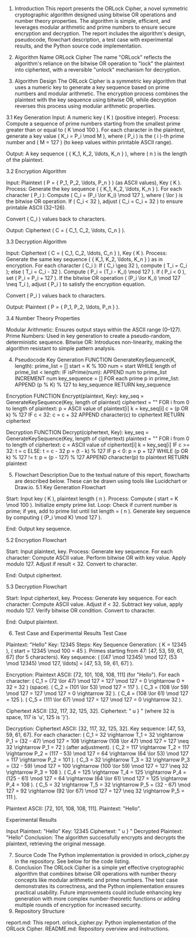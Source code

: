 1. Introduction
This report presents the ORLock Cipher, a novel symmetric cryptographic algorithm designed using bitwise OR operations and number theory properties. The algorithm is simple, efficient, and leverages modular arithmetic and prime numbers to ensure secure encryption and decryption. The report includes the algorithm's design, pseudocode, flowchart description, a test case with experimental results, and the Python source code implementation.

3. Algorithm Name
ORLock Cipher
The name "ORLock" reflects the algorithm's reliance on the bitwise OR operation to "lock" the plaintext into ciphertext, with a reversible "unlock" mechanism for decryption.

5. Algorithm Design
The ORLock Cipher is a symmetric key algorithm that uses a numeric key to generate a key sequence based on prime numbers and modular arithmetic. The encryption process combines the plaintext with the key sequence using bitwise OR, while decryption reverses this process using modular arithmetic properties.

3.1 Key Generation
Input: A numeric key ( K ) (positive integer).
Process:
Compute a sequence of prime numbers starting from the smallest prime greater than or equal to ( K \mod 100 ).
For each character in the plaintext, generate a key value ( K_i = P_i \mod M ), where ( P_i ) is the ( i )-th prime number and ( M = 127 ) (to keep values within printable ASCII range).


Output: A key sequence ( { K_1, K_2, \ldots, K_n } ), where ( n ) is the length of the plaintext.

3.2 Encryption Algorithm

Input: Plaintext ( P = { P_1, P_2, \ldots, P_n } ) (as ASCII values), Key ( K ).
Process:
Generate the key sequence ( { K_1, K_2, \ldots, K_n } ).
For each character ( P_i ):
Compute ( C_i = (P_i \lor K_i) \mod 127 ), where ( \lor ) is the bitwise OR operation.
If ( C_i < 32 ), adjust ( C_i = C_i + 32 ) to ensure printable ASCII (32–126).


Convert ( C_i ) values back to characters.


Output: Ciphertext ( C = { C_1, C_2, \ldots, C_n } ).

3.3 Decryption Algorithm

Input: Ciphertext ( C = { C_1, C_2, \ldots, C_n } ), Key ( K ).
Process:
Generate the same key sequence ( { K_1, K_2, \ldots, K_n } ) as in encryption.
For each character ( C_i ):
If ( C_i \geq 32 ), compute ( T_i = C_i ); else ( T_i = C_i - 32 ).
Compute ( P_i = (T_i - K_i) \mod 127 ).
If ( P_i < 0 ), set ( P_i = P_i + 127 ).
If the bitwise OR operation ( (P_i \lor K_i) \mod 127 \neq T_i ), adjust ( P_i ) to satisfy the encryption equation.


Convert ( P_i ) values back to characters.


Output: Plaintext ( P = { P_1, P_2, \ldots, P_n } ).

3.4 Number Theory Properties

Modular Arithmetic: Ensures output stays within the ASCII range (0–127).
Prime Numbers: Used in key generation to create a pseudo-random, deterministic sequence.
Bitwise OR: Introduces non-linearity, making the algorithm resistant to simple pattern analysis.

4. Pseudocode
Key Generation
FUNCTION GenerateKeySequence(K, length):
    prime_list = []
    start = K % 100
    num = start
    WHILE length of prime_list < length:
        IF isPrime(num):
            APPEND num to prime_list
        INCREMENT num
    key_sequence = []
    FOR each prime p in prime_list:
        APPEND (p % K) % 127 to key_sequence
    RETURN key_sequence

Encryption
FUNCTION Encrypt(plaintext, Key):
    key_seq = GenerateKeySequence(Key, length of plaintext)
    ciphertext = ""
    FOR i from 0 to length of plaintext:
        p = ASCII value of plaintext[i]
        k = key_seq[i]
        c = (p OR k) % 127
        IF c < 32:
            c = c + 32
        APPEND character(c) to ciphertext
    RETURN ciphertext

Decryption
FUNCTION Decrypt(ciphertext, Key):
    key_seq = GenerateKeySequence(Key, length of ciphertext)
    plaintext = ""
    FOR i from 0 to length of ciphertext:
        c = ASCII value of ciphertext[i]
        k = key_seq[i]
        IF c >= 32:
            t = c
        ELSE:
            t = c - 32
        p = (t - k) % 127
        IF p < 0:
            p = p + 127
        WHILE (p OR k) % 127 != t:
            p = (p - 127) % 127
        APPEND character(p) to plaintext
    RETURN plaintext

5. Flowchart Description
Due to the textual nature of this report, flowcharts are described below. These can be drawn using tools like Lucidchart or Draw.io.
5.1 Key Generation Flowchart

Start: Input key ( K ), plaintext length ( n ).
Process:
Compute ( start = K \mod 100 ).
Initialize empty prime list.
Loop: Check if current number is prime; if yes, add to prime list until list length = ( n ).
Generate key sequence by computing ( (P_i \mod K) \mod 127 ).


End: Output key sequence.

5.2 Encryption Flowchart

Start: Input plaintext, key.
Process:
Generate key sequence.
For each character:
Compute ASCII value.
Perform bitwise OR with key value.
Apply modulo 127.
Adjust if result < 32.
Convert to character.




End: Output ciphertext.

5.3 Decryption Flowchart

Start: Input ciphertext, key.
Process:
Generate key sequence.
For each character:
Compute ASCII value.
Adjust if < 32.
Subtract key value, apply modulo 127.
Verify bitwise OR condition.
Convert to character.




End: Output plaintext.

6. Test Case and Experimental Results
Test Case

Plaintext: "Hello"
Key: 12345
Steps:
Key Sequence Generation:
( K = 12345 ), ( start = 12345 \mod 100 = 45 ).
Primes starting from 47: [47, 53, 59, 61, 67] (for 5 characters).
Key sequence: ( [(47 \mod 12345) \mod 127, (53 \mod 12345) \mod 127, \ldots] = [47, 53, 59, 61, 67] ).


Encryption:
Plaintext ASCII: [72, 101, 108, 108, 111] (for "Hello").
For each character:
( C_1 = (72 \lor 47) \mod 127 = 127 \mod 127 = 0 \rightarrow 0 + 32 = 32 ) (space).
( C_2 = (101 \lor 53) \mod 127 = 117 ).
( C_3 = (108 \lor 59) \mod 127 = 127 \mod 127 = 0 \rightarrow 32 ).
( C_4 = (108 \lor 61) \mod 127 = 125 ).
( C_5 = (111 \lor 67) \mod 127 = 127 \mod 127 = 0 \rightarrow 32 ).


Ciphertext ASCII: [32, 117, 32, 125, 32].
Ciphertext: " u } " (where 32 is space, 117 is 'u', 125 is '}').


Decryption:
Ciphertext ASCII: [32, 117, 32, 125, 32].
Key sequence: [47, 53, 59, 61, 67].
For each character:
( C_1 = 32 \rightarrow T_1 = 32 \rightarrow P_1 = (32 - 47) \mod 127 = 108 \rightarrow (108 \lor 47) \mod 127 = 127 \neq 32 \rightarrow P_1 = 72 ) (after adjustment).
( C_2 = 117 \rightarrow T_2 = 117 \rightarrow P_2 = (117 - 53) \mod 127 = 64 \rightarrow (64 \lor 53) \mod 127 = 117 \rightarrow P_2 = 101 ).
( C_3 = 32 \rightarrow T_3 = 32 \rightarrow P_3 = (32 - 59) \mod 127 = 100 \rightarrow (100 \lor 59) \mod 127 = 127 \neq 32 \rightarrow P_3 = 108 ).
( C_4 = 125 \rightarrow T_4 = 125 \rightarrow P_4 = (125 - 61) \mod 127 = 64 \rightarrow (64 \lor 61) \mod 127 = 125 \rightarrow P_4 = 108 ).
( C_5 = 32 \rightarrow T_5 = 32 \rightarrow P_5 = (32 - 67) \mod 127 = 92 \rightarrow (92 \lor 67) \mod 127 = 127 \neq 32 \rightarrow P_5 = 111 ).


Plaintext ASCII: [72, 101, 108, 108, 111].
Plaintext: "Hello".





Experimental Results

Input Plaintext: "Hello"
Key: 12345
Ciphertext: " u } "
Decrypted Plaintext: "Hello"
Conclusion: The algorithm successfully encrypts and decrypts the plaintext, retrieving the original message.

7. Source Code
The Python implementation is provided in orlock_cipher.py in the repository. See below for the code listing.
8. Conclusion
The ORLock Cipher is a simple yet effective cryptographic algorithm that combines bitwise OR operations with number theory concepts like modular arithmetic and prime numbers. The test case demonstrates its correctness, and the Python implementation ensures practical usability. Future improvements could include enhancing key generation with more complex number-theoretic functions or adding multiple rounds of encryption for increased security.
9. Repository Structure

report.md: This report.
orlock_cipher.py: Python implementation of the ORLock Cipher.
README.md: Repository overview and instructions.
